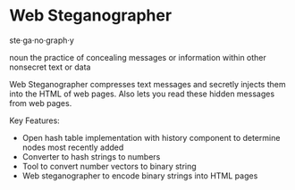# Web Steganographer

ste·ga·no·graph·y


noun
the practice of concealing messages or information within other nonsecret text or data

Web Steganographer compresses text messages and secretly injects them into the HTML of web pages. Also lets you read these hidden messages from web pages.

Key Features:
* Open hash table implementation with history component to determine nodes most recently added
* Converter to hash strings to numbers
* Tool to convert number vectors to binary string
* Web steganographer to encode binary strings into HTML pages
